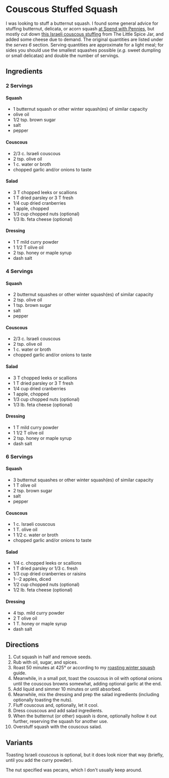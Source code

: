 # Couscous Stuffed Squash

I was looking to stuff a butternut squash.  I found some general advice for stuffing butternut, delicata, or acorn squash [at Spend with Pennies](https://www.spendwithpennies.com/stuffed-butternut-squash/), but mostly cut down [this Israeli couscous stuffing](https://littlespicejar.com/stuffed-butternut-squash-curried-couscous-salad/) from The Little Spice Jar, and added some cheese due to demand.  The original quantities are listed under the *serves 6* section.  Serving quantities are approximate for a light meal; for sides you should use the smallest squashes possible (*e.g.* sweet dumpling or small delicatas) and double the number of servings.

## Ingredients 

### 2 Servings

#### Squash

* 1 butternut squash or other winter squash(es) of similar capacity
* olive oil
* 1/2 tsp. brown sugar
* salt
* pepper

#### Couscous

* 2/3 c. Israeli couscous
* 2 tsp. olive oil
* 1 c. water or broth
* chopped garlic and/or onions to taste

#### Salad

* 3 T chopped leeks or scallions
* 1 T dried parsley or 3 T fresh
* 1/4 cup dried cranberries
* 1 apple, chopped
* 1/3 cup chopped nuts (optional)
* 1/3 lb. feta cheese (optional)

#### Dressing

* 1 T mild curry powder
* 1 1/2 T olive oil
* 2 tsp. honey or maple syrup
* dash salt

### 4 Servings

#### Squash

* 2 butternut squashes or other winter squash(es) of similar capacity
* 2 tsp. olive oil
* 1 tsp. brown sugar
* salt
* pepper

#### Couscous

* 2/3 c. Israeli couscous
* 2 tsp. olive oil
* 1 c. water or broth
* chopped garlic and/or onions to taste

#### Salad

* 3 T chopped leeks or scallions
* 1 T dried parsley or 3 T fresh
* 1/4 cup dried cranberries
* 1 apple, chopped
* 1/3 cup chopped nuts (optional)
* 1/3 lb. feta cheese (optional)

#### Dressing

* 1 T mild curry powder
* 1 1/2 T olive oil
* 2 tsp. honey or maple syrup
* dash salt

### 6 Servings

#### Squash

* 3 butternut squashes or other winter squash(es) of similar capacity
* 1 T olive oil
* 2 tsp. brown sugar
* salt
* pepper

#### Couscous

* 1 c. Israeli couscous
* 1 T. olive oil
* 1 1/2 c. water or broth
* chopped garlic and/or onions to taste

#### Salad

* 1/4 c. chopped leeks or scallions
* 1 T dried parsley or 1/3 c. fresh
* 1/3 cup dried cranberries or raisins
* 1--2 apples, diced
* 1/2 cup chopped nuts (optional)
* 1/2 lb. feta cheese (optional)

#### Dressing

* 4 tsp. mild curry powder
* 2 T olive oil
* 1 T. honey or maple syrup
* dash salt

## Directions

1. Cut squash in half and remove seeds.
2. Rub with oil, sugar, and spices.
3. Roast 50 minutes at 425° or according to my [roasting winter squash](../roots/squash.md) guide.
4. Meanwhile, in a small pot, toast the couscous in oil with optional onions until the couscous browns somewhat, adding optional garlic at the end.
5. Add liquid and simmer 10 minutes or until absorbed.
6. Meanwhile, mix the dressing and prep the salad ingredients (including optionally toasting the nuts).
7. Fluff couscous and, optionally, let it cool.
8. Dress couscous and add salad ingredients.
9. When the butternut (or other) squash is done, optionally hollow it out further, reserving the squash for another use.
10. Overstuff squash with the couscous salad.

## Variants

Toasting Israeli couscous is optional, but it does look nicer that way (briefly, until you add the curry powder).

The nut specified was pecans, which I don't usually keep around.
